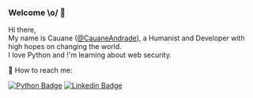 ### Welcome \o/ :metal:

Hi there, <br>
My name is Cauane ([@CauaneAndrade](https://medium.com/@cauane.andrad)), a Humanist and Developer with high hopes on changing the world. <br>
I love Python and !'m learning about web security.

:telescope: How to reach me:

[![Python Badge](https://img.shields.io/badge/www-cauaneandrade.com-purple)](http://www.cauaneandrade.com/)
[![Linkedin Badge](https://img.shields.io/badge/LinkedIn-Cauane%20Andrade-blue)](https://www.linkedin.com/in/cauane-andrade)
